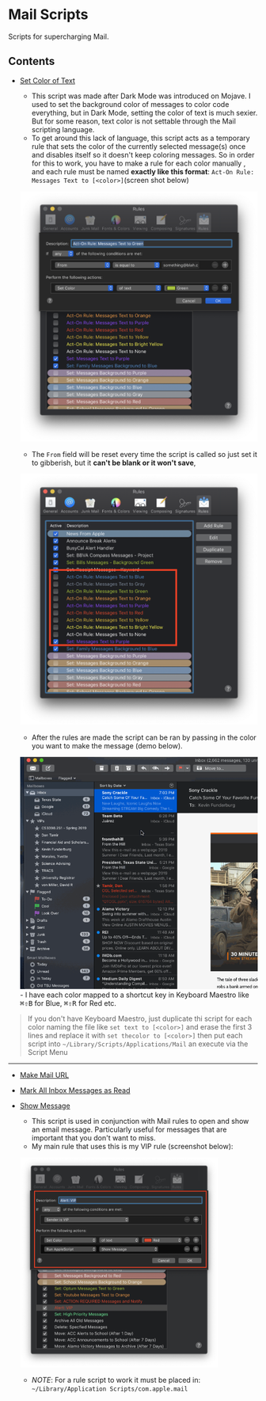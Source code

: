 # Mail Scripts

Scripts for supercharging Mail.

## Contents

- [Set Color of Text][djka87dj]
    - This script was made after Dark Mode was introduced on Mojave. I used to set the background color of messages to color code everything, but in Dark Mode, setting the color of text is much sexier. But for some reason, text color is not settable through the Mail scripting language.
    - To get around this lack of language, this script acts as a temporary rule that sets the color of the currently selected message(s) once and disables itself so it doesn't keep coloring messages. So in order for this to work, you have to make a rule for each color manually , and each rule must be named **exactly like this format**: `Act-On Rule: Messages Text to [<color>]`(screen shot below)

    <p><img src="../imgs/male-rule-set-text-color-conditions.png" width="500"</p>

    - The `From` field will be reset every time the script is called so just set it to gibberish, but it **can't be blank or it won't save**,

    <p><img src="../imgs/mail-rule-set-text-color.png" width="500"</p>

    - After the rules are made the script can be ran by passing in the color you want to make the message (demo below).
    <p><img src="../imgs/mail-rule-set-text-color.gif" width="500"</p>
    - I have each color mapped to a shortcut key in Keyboard Maestro like <kbd>⌘</kbd><kbd>⇧</kbd><kbd>B</kbd> for Blue, <kbd>⌘</kbd><kbd>⇧</kbd><kbd>R</kbd> for Red etc.
> If you don't have Keyboard Maestro, just duplicate thi script for each color naming the file like `set text to [<color>]` and erase the first 3 lines and replace it with `set thecolor to [<color>]` then put each script into `~/Library/Scripts/Applications/Mail` an execute via the Script Menu

* * *

- [Make Mail URL][cnj3ds8l]
- [Mark All Inbox Messages as Read][dj28346f]
- [Show Message][9c348c76]
    - This script is used in conjunction with Mail rules to open and show an email
    message. Particularly useful for messages that are important that you don't
    want to miss.
    - My main rule that uses this is my VIP rule (screenshot below):
    <p><img src="../imgs/mail-rule-vip.png" width="400"</p>

    - _NOTE_: For a rule script to work it must be placed in: `~/Library/Application Scripts/com.apple.mail`


[dj28346f]: ./Mark-All-Inbox-Messages-as-Read.applescript
[cnj3ds8l]: ./Make-Mail-URL.applescript
[djka87dj]: ./Set-Color-of-Text.applescript
[9c348c76]: ./Show-Message.applescript
